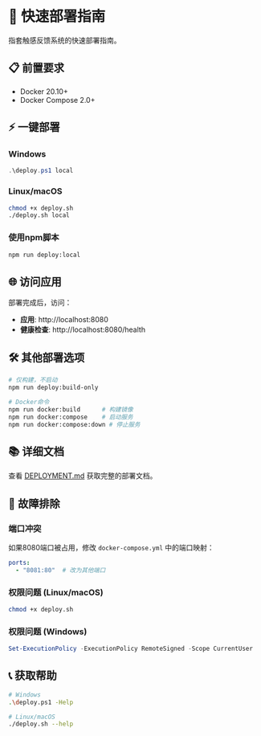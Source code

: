 # 🚀 快速部署指南

指套触感反馈系统的快速部署指南。

## 📋 前置要求

- Docker 20.10+
- Docker Compose 2.0+

## ⚡ 一键部署

### Windows
```powershell
.\deploy.ps1 local
```

### Linux/macOS
```bash
chmod +x deploy.sh
./deploy.sh local
```

### 使用npm脚本
```bash
npm run deploy:local
```

## 🌐 访问应用

部署完成后，访问：
- **应用**: http://localhost:8080
- **健康检查**: http://localhost:8080/health

## 🛠️ 其他部署选项

```bash
# 仅构建，不启动
npm run deploy:build-only

# Docker命令
npm run docker:build      # 构建镜像
npm run docker:compose    # 启动服务
npm run docker:compose:down # 停止服务
```

## 📚 详细文档

查看 [DEPLOYMENT.md](./DEPLOYMENT.md) 获取完整的部署文档。

## 🔧 故障排除

### 端口冲突
如果8080端口被占用，修改 `docker-compose.yml` 中的端口映射：
```yaml
ports:
  - "8081:80"  # 改为其他端口
```

### 权限问题 (Linux/macOS)
```bash
chmod +x deploy.sh
```

### 权限问题 (Windows)
```powershell
Set-ExecutionPolicy -ExecutionPolicy RemoteSigned -Scope CurrentUser
```

## 📞 获取帮助

```bash
# Windows
.\deploy.ps1 -Help

# Linux/macOS  
./deploy.sh --help
```